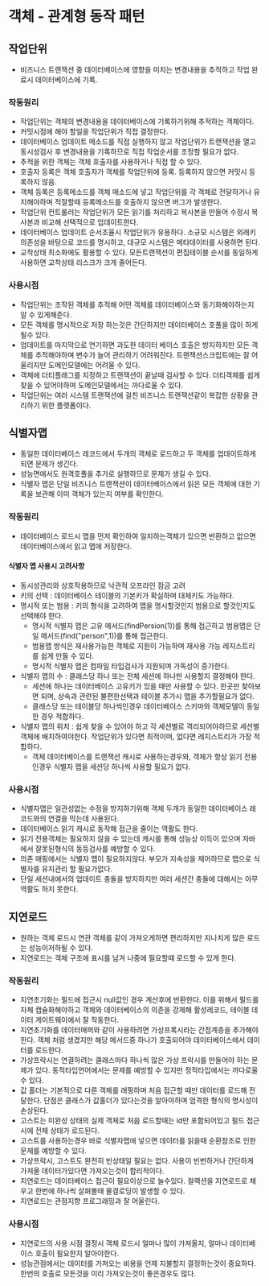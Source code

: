 # 객체 - 관계형 동작 패턴
## 작업단위
- 비즈니스 트랜잭션 중 데이터베이스에 영향을 미치는 변경내용을 추적하고 작업 완료시 데이터베이스에 기록.

### 작동원리
- 작업단위는 객체의 변경내용을 데이터베이스에 기록하기위해 추적하는 객체이다.
- 커밋시점에 해야 할일을 작업단위가 직접 결정한다.
- 데이터베이스 업데이트 메소드를 직접 실행하지 않고 작업단위가 트랜잭션을 열고 동시성검사 후 변경내용을 기록하므로 직접 작업순서를 조정할 필요가 없다.
- 추적을 위한 객체는 객체 호출자를 사용하거나 직접 할 수 있다.
- 호출자 등록은 객체 호출자가 객체를 작업단위에 등록. 등록하지 않으면 커밋시 등록하지 않음.
- 객체 등록은 등록메소드를 객체 매소드에 넣고 작업단위를 각 객체로 전달하거나 유지해야하며 적절할때 등록메소드를 호출하지 않으면 버그가 발생한다.
- 작업단위 컨트롤러는 작업단위가 모든 읽기를 처리하고 복사본을 만들어 수정시 복사본과 비교해 선택적으로 업데이트한다.
- 데이터베이스 업데이트 순서조율시 작업단위가 유용하다. 소규모 시스템은 외래키의존성을 바탕으로 코드를 명시하고, 대규모 시스템은 메타데이터를 사용하면 된다.
- 교착상태 최소화에도 활용할 수 있다. 모든트랜잭션이 편집테이블 순서를 동일하게 사용하면 교착상태 리스크가 크게 줄어든다.

### 사용시점
- 작업단위는 조작된 객체를 추적해 어떤 객체를 데이터베이스와 동기화해야하는지 알 수 있게해준다.
- 모든 객체를 명시적으로 저장 하는것은 간단하지만 데이터베이스 호풀을 많이 하게 될수 있다.
- 업데이트를 마지막으로 연기하면 과도한 데이터 베이스 호출은 방지하지만 모든 객체를 추적해야하며 변수가 늘어 관리하기 어려워진다. 트랜잭션스크립트에는 잘 어울리지만 도메인모델에는 어려울 수 있다.
- 객체에 더티플래그를 지정하고 트랜잭션이 끝날때 검사할 수 있다. 더티객체를 쉽게 찾을 수 있어야하며 도메인모델에서는 까다로울 수 있다.
- 작업단위는 여러 시스템 트랜잭션에 걸친 비즈니스 트랜잭션같이 복잡한 상황을 관리하기 위한 플랫폼이다.

## 식별자맵
- 동일한 데이터베이스 레코드에서 두개의 객체로 로드하고 두 객체를 업데이트하게되면 문제가 생긴다.
- 성능면에서도 원격호풀을 추가로 실행하므로 문제가 생길 수 있다.
- 식별자 맵은 단일 비즈니스 트랜잭션이 데이터베이스에서 읽은 모든 객체에 대한 기록을 보관해 이미 객체가 있는지 여부를 확인한다.

### 작동원리
- 데이터베이스 로드시 맵을 먼저 확인하여 일치하는객체가 있으면 반환하고 없으면 데이터베이스에서 읽고 맵에 저장한다.

#### 식별자 맵 사용시 고려사항
- 동시성관리와 상호작용하므로 낙관적 오프라인 잠금 고려
- 키의 선택 : 데이터베이스 테이블의 기본키가 확실하며 대체키도 가능하다.
- 명시적 또는 범용 : 키의 형식을 고려하여 맵을 명시할것인지 범용으로 할것인지도 선택해야 한다. 
  - 명시적 식별자 맵은 고유 메서드(findPersion(1))를 통해 접근하고 범용맵은 단일 메서드(find("person",1))를 통해 접근한다.
  - 범용맵 방식은 재사용가능한 객체로 지원이 가능하며 재사용 가능 레지스트리를 쉽게 만들 수 있다.
  - 명시적 식별자 맵은 컴파일 타입검사가 지원되며 가독성이 증가한다.
- 식별자 맵의 수 : 클래스당 하나 또는 전체 세션에 하나만 사용할지 결정해야 한다.
  - 세션에 하나는 데이터베이스 고유키가 있을 때만 사용할 수 있다. 한곳만 찾아보면 되며, 상속과 관련된 불편한선택과 테이블 추가시 맵을 추가할필요가 없다.
  - 클래스당 또는 테이블당 하나씩인경우 데이터베이스 스키마와 객체모델이 동일한 경우 적합하다.
- 식별자 맵의 위치 : 쉽게 찾을 수 있어야 하고 각 세션별로 격리되어야하므로 세션별 객체에 배치하여야한다. 작업단위가 있다면 최적이며, 없다면 레지스트리가 가장 적합하다.
  - 객체 데이터베이스를 트랜잭션 캐시로 사용하는경우와, 객체가 항상 읽기 전용인경우 식별자 맵을 세션당 하나씩 사용할 필요가 없다.

### 사용시점
- 식별자맵은 일관성없는 수정을 방지하기위해 객체 두개가 동일한 데이터베이스 레코드와의 연결을 막는데 사용된다.
- 데이터베이스 읽기 캐시로 동작해 접근을 줄이는 역활도 한다.
- 읽기 전용객체는 필요하지 않을 수 있는데 캐시를 통해 성능상 이득이 있으며 자바에서 잘못된형식의 동등검사를 예방할 수 있다.
- 의존 매핑에서는 식별자 맵이 필요하지않다. 부모가 지속성을 제어하므로 맵으로 식별자를 유지관리 할 필요가없다.
- 단일 세션내에서의 업데이트 충돌을 방지하지만 여러 세션간 충돌에 대해서는 아무 역활도 하지 못한다.

## 지연로드 
- 원하는 객체 로드시 연관 객체를 같이 가져오게하면 편리하지만 지나치게 많은 로드는 성능이저하될 수 있다.
- 지연로드는 객체 구조에 표시를 남겨 나중에 필요할때 로드할 수 있게 한다.

### 작동원리
- 지연초기화는 필드에 접근시 null값인 경우 계산후에 반환한다. 이를 위해서 필드를 자체 캡슐화해야하고 객체와 데이터베이스의 의존을 강제해 활성레코드, 테이블 데이터 게이트웨이에서 잘 작동한다.
- 지연초기화를 데이터매퍼와 같이 사용하려면 가상프록시라는 간접계층을 추가해야한다. 객체 처럼 생겼지만 해당 메서드중 하나가 호출되어야 데이터베이스에서 데이터를 로드한다.
- 가상프락시는 연결하려는 클래스마다 하나씩 많은 가상 프락시를 만들어야 하는 문제가 있다. 동적타입언어에서는 문제를 예방할 수 있지만 정적타입에서는 까다로울 수 있다.
- 값 홀더는 기본적으로 다른 객체를 래핑하며 처음 접근할 때만 데이터를 로드해 전달한다. 단점은 클래스가 값홀더가 있다는것을 알아야하며 엄격한 형식의 명시성이 손상된다.
- 고스트는 미완성 상태의 실제 객체로 처음 로드할때는 id만 포함되어있고 필드 접근시에 전체 상태가 로드된다.
- 고스트를 사용하는경우 바로 식별자맵에 넣으면 데이터를 읽을때 순환참조로 인한 문제를 예방할 수 있다.
- 가상프락시, 고스트도 완전히 빈상태일 필요는 없다. 사용이 빈번하거나 간단하게 가져올 데이터가있다면 가져오는것이 합리적이다.
- 지연로드는 데이터베이스 접근이 필요이상으로 늘수있다. 컬랙션을 지연로드로 채우고 한번에 하나씩 살펴볼때 물결로딩이 발생할 수 있다.
- 지연로드는 관점지향 프로그래밍과 잘 어울린다.

### 사용시점
- 지연로드의 사용 시점 결정시 객체 로드시 얼마나 많이 가져올지, 얼마나 데이터베이스 호출이 필요한지 알아야한다.
- 성능관점에서는 데이터를 가져오는 비용을 언제 지불할지 결정하는것이 중요하다. 한번의 호출로 모든것을 미리 가져오는것이 좋은경우도 많다.




























